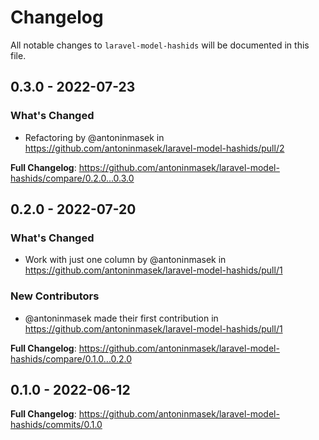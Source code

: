 # Changelog

All notable changes to `laravel-model-hashids` will be documented in this file.

## 0.3.0 - 2022-07-23

### What's Changed

- Refactoring by @antoninmasek in https://github.com/antoninmasek/laravel-model-hashids/pull/2

**Full Changelog**: https://github.com/antoninmasek/laravel-model-hashids/compare/0.2.0...0.3.0

## 0.2.0 - 2022-07-20

### What's Changed

- Work with just one column by @antoninmasek in https://github.com/antoninmasek/laravel-model-hashids/pull/1

### New Contributors

- @antoninmasek made their first contribution in https://github.com/antoninmasek/laravel-model-hashids/pull/1

**Full Changelog**: https://github.com/antoninmasek/laravel-model-hashids/compare/0.1.0...0.2.0

## 0.1.0 - 2022-06-12

**Full Changelog**: https://github.com/antoninmasek/laravel-model-hashids/commits/0.1.0
